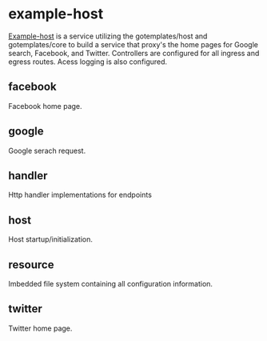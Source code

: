 # example-host

[Example-host][examplepkg] is a service utilizing the gotemplates/host and gotemplates/core to build a service that proxy's the home pages for Google search, Facebook, and Twitter.
Controllers are configured for all ingress and egress routes. Acess logging is also configured.

## facebook

Facebook home page.

## google

Google serach request.

## handler

Http handler implementations for endpoints

## host

Host startup/initialization.

## resource

Imbedded file system containing all configuration information.

## twitter

Twitter home page.

[examplepkg]: <https://pkg.go.dev/github.com/gotemplates/example-host/pkg>
